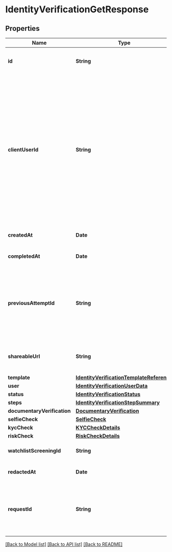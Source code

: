 # IdentityVerificationGetResponse

## Properties
Name | Type | Description | Notes
------------ | ------------- | ------------- | -------------
**id** | **String** | ID of the associated Identity Verification attempt. | 
**clientUserId** | **String** | A unique ID that identifies the end user in your system. This ID can also be used to associate user-specific data from other Plaid products. Financial Account Matching requires this field and the &#x60;/link/token/create&#x60; &#x60;client_user_id&#x60; to be consistent. Personally identifiable information, such as an email address or phone number, should not be used in the &#x60;client_user_id&#x60;. | 
**createdAt** | **Date** | An ISO8601 formatted timestamp. | 
**completedAt** | **Date** | An ISO8601 formatted timestamp. | 
**previousAttemptId** | **String** | The ID for the Identity Verification preceding this session. This field will only be filled if the current Identity Verification is a retry of a previous attempt. | 
**shareableUrl** | **String** | A shareable URL that can be sent directly to the user to complete verification | 
**template** | [**IdentityVerificationTemplateReference**](IdentityVerificationTemplateReference.md) |  | 
**user** | [**IdentityVerificationUserData**](IdentityVerificationUserData.md) |  | 
**status** | [**IdentityVerificationStatus**](IdentityVerificationStatus.md) |  | 
**steps** | [**IdentityVerificationStepSummary**](IdentityVerificationStepSummary.md) |  | 
**documentaryVerification** | [**DocumentaryVerification**](DocumentaryVerification.md) |  | 
**selfieCheck** | [**SelfieCheck**](SelfieCheck.md) |  | 
**kycCheck** | [**KYCCheckDetails**](KYCCheckDetails.md) |  | 
**riskCheck** | [**RiskCheckDetails**](RiskCheckDetails.md) |  | 
**watchlistScreeningId** | **String** | ID of the associated screening. | 
**redactedAt** | **Date** | An ISO8601 formatted timestamp. | 
**requestId** | **String** | A unique identifier for the request, which can be used for troubleshooting. This identifier, like all Plaid identifiers, is case sensitive. | 

[[Back to Model list]](../README.md#documentation-for-models) [[Back to API list]](../README.md#documentation-for-api-endpoints) [[Back to README]](../README.md)



